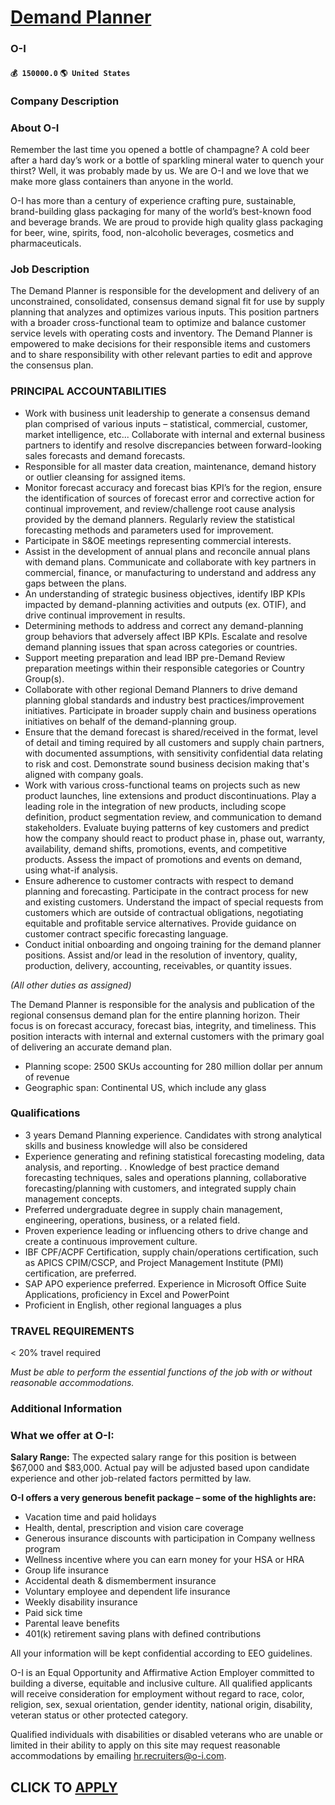 # [Demand Planner](https://www.remotewlb.com/apply/demand-planner-56598)  
### O-I  
#### `💰 150000.0` `🌎 United States`  

### Company Description

### About O-I

Remember the last time you opened a bottle of champagne? A cold beer after a hard day’s work or a bottle of sparkling mineral water to quench your thirst? Well, it was probably made by us. We are O-I and we love that we make more glass containers than anyone in the world.

O-I has more than a century of experience crafting pure, sustainable, brand-building glass packaging for many of the world’s best-known food and beverage brands. We are proud to provide high quality glass packaging for beer, wine, spirits, food, non-alcoholic beverages, cosmetics and pharmaceuticals.

### Job Description

The Demand Planner is responsible for the development and delivery of an unconstrained, consolidated, consensus demand signal fit for use by supply planning that analyzes and optimizes various inputs. This position partners with a broader cross-functional team to optimize and balance customer service levels with operating costs and inventory. The Demand Planner is empowered to make decisions for their responsible items and customers and to share responsibility with other relevant parties to edit and approve the consensus plan.

### PRINCIPAL ACCOUNTABILITIES

  * Work with business unit leadership to generate a consensus demand plan comprised of various inputs – statistical, commercial, customer, market intelligence, etc... Collaborate with internal and external business partners to identify and resolve discrepancies between forward-looking sales forecasts and demand forecasts.
  * Responsible for all master data creation, maintenance, demand history or outlier cleansing for assigned items.
  * Monitor forecast accuracy and forecast bias KPI’s for the region, ensure the identification of sources of forecast error and corrective action for continual improvement, and review/challenge root cause analysis provided by the demand planners. Regularly review the statistical forecasting methods and parameters used for improvement.
  * Participate in S&OE meetings representing commercial interests.
  * Assist in the development of annual plans and reconcile annual plans with demand plans. Communicate and collaborate with key partners in commercial, finance, or manufacturing to understand and address any gaps between the plans.
  * An understanding of strategic business objectives, identify IBP KPIs impacted by demand-planning activities and outputs (ex. OTIF), and drive continual improvement in results.
  * Determining methods to address and correct any demand-planning group behaviors that adversely affect IBP KPIs. Escalate and resolve demand planning issues that span across categories or countries.
  * Support meeting preparation and lead IBP pre-Demand Review preparation meetings within their responsible categories or Country Group(s).
  * Collaborate with other regional Demand Planners to drive demand planning global standards and industry best practices/improvement initiatives. Participate in broader supply chain and business operations initiatives on behalf of the demand-planning group.
  * Ensure that the demand forecast is shared/received in the format, level of detail and timing required by all customers and supply chain partners, with documented assumptions, with sensitivity confidential data relating to risk and cost. Demonstrate sound business decision making that's aligned with company goals.
  * Work with various cross-functional teams on projects such as new product launches, line extensions and product discontinuations. Play a leading role in the integration of new products, including scope definition, product segmentation review, and communication to demand stakeholders. Evaluate buying patterns of key customers and predict how the company should react to product phase in, phase out, warranty, availability, demand shifts, promotions, events, and competitive products. Assess the impact of promotions and events on demand, using what-if analysis.
  * Ensure adherence to customer contracts with respect to demand planning and forecasting. Participate in the contract process for new and existing customers. Understand the impact of special requests from customers which are outside of contractual obligations, negotiating equitable and profitable service alternatives. Provide guidance on customer contract specific forecasting language.
  * Conduct initial onboarding and ongoing training for the demand planner positions. Assist and/or lead in the resolution of inventory, quality, production, delivery, accounting, receivables, or quantity issues.

_(All other duties as assigned)_

The Demand Planner is responsible for the analysis and publication of the regional consensus demand plan for the entire planning horizon. Their focus is on forecast accuracy, forecast bias, integrity, and timeliness. This position interacts with internal and external customers with the primary goal of delivering an accurate demand plan.

  * Planning scope: 2500 SKUs accounting for 280 million dollar per annum of revenue
  * Geographic span: Continental US, which include any glass

### Qualifications

  * 3 years Demand Planning experience. Candidates with strong analytical skills and business knowledge will also be considered
  * Experience generating and refining statistical forecasting modeling, data analysis, and reporting. . Knowledge of best practice demand forecasting techniques, sales and operations planning, collaborative forecasting/planning with customers, and integrated supply chain management concepts.
  * Preferred undergraduate degree in supply chain management, engineering, operations, business, or a related field.
  * Proven experience leading or influencing others to drive change and create a continuous improvement culture.
  * IBF CPF/ACPF Certification, supply chain/operations certification, such as APICS CPIM/CSCP, and Project Management Institute (PMI) certification, are preferred.
  * SAP APO experience preferred. Experience in Microsoft Office Suite Applications, proficiency in Excel and PowerPoint
  * Proficient in English, other regional languages a plus

### TRAVEL REQUIREMENTS

< 20% travel required

 _Must be able to perform the essential functions of the job with or without reasonable accommodations._

### Additional Information

### What we offer at O-I:

 **Salary Range:** The expected salary range for this position is between $67,000 and $83,000. Actual pay will be adjusted based upon candidate experience and other job-related factors permitted by law.

 **O-I offers a very generous benefit package – some of the highlights are:**

  * Vacation time and paid holidays
  * Health, dental, prescription and vision care coverage
  * Generous insurance discounts with participation in Company wellness program
  * Wellness incentive where you can earn money for your HSA or HRA
  * Group life insurance
  * Accidental death & dismemberment insurance
  * Voluntary employee and dependent life insurance
  * Weekly disability insurance
  * Paid sick time
  * Parental leave benefits
  * 401(k) retirement saving plans with defined contributions

All your information will be kept confidential according to EEO guidelines.

O-I is an Equal Opportunity and Affirmative Action Employer committed to building a diverse, equitable and inclusive culture. All qualified applicants will receive consideration for employment without regard to race, color, religion, sex, sexual orientation, gender identity, national origin, disability, veteran status or other protected category.

Qualified individuals with disabilities or disabled veterans who are unable or limited in their ability to apply on this site may request reasonable accommodations by emailing hr.recruiters@o-i.com.

  
## CLICK TO [APPLY](https://www.remotewlb.com/apply/demand-planner-56598)

